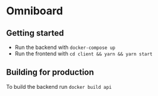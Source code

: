 # Omniboard

## Getting started

- Run the backend with `docker-compose up`
- Run the frontend with `cd client && yarn && yarn start`

## Building for production

To build the backend run `docker build api`
